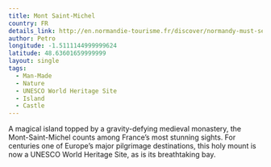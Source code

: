 ```yaml
---
title: Mont Saint-Michel
country: FR
details_link: http://en.normandie-tourisme.fr/discover/normandy-must-sees/the-10-top-normandy-must-sees/mont-saint-michel-106-2.html
author: Petro
longitude: -1.5111144999999624
latitude: 48.63601659999999
layout: single
tags:
  - Man-Made
  - Nature
  - UNESCO World Heritage Site
  - Island
  - Castle
---
```

A magical island topped by a gravity-defying medieval monastery, the Mont-Saint-Michel counts among France’s most stunning sights. For centuries one of Europe’s major pilgrimage destinations, this holy mount is now a UNESCO World Heritage Site, as is its breathtaking bay.
